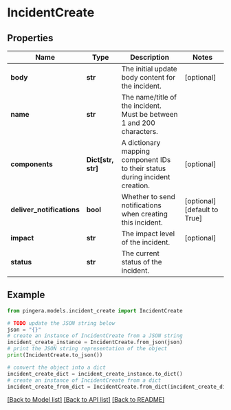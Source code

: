 # IncidentCreate


## Properties

Name | Type | Description | Notes
------------ | ------------- | ------------- | -------------
**body** | **str** | The initial update body content for the incident. | [optional] 
**name** | **str** | The name/title of the incident. Must be between 1 and 200 characters. | 
**components** | **Dict[str, str]** | A dictionary mapping component IDs to their status during incident creation. | [optional] 
**deliver_notifications** | **bool** | Whether to send notifications when creating this incident. | [optional] [default to True]
**impact** | **str** | The impact level of the incident. | [optional] 
**status** | **str** | The current status of the incident. | 

## Example

```python
from pingera.models.incident_create import IncidentCreate

# TODO update the JSON string below
json = "{}"
# create an instance of IncidentCreate from a JSON string
incident_create_instance = IncidentCreate.from_json(json)
# print the JSON string representation of the object
print(IncidentCreate.to_json())

# convert the object into a dict
incident_create_dict = incident_create_instance.to_dict()
# create an instance of IncidentCreate from a dict
incident_create_from_dict = IncidentCreate.from_dict(incident_create_dict)
```
[[Back to Model list]](../README.md#documentation-for-models) [[Back to API list]](../README.md#documentation-for-api-endpoints) [[Back to README]](../README.md)


